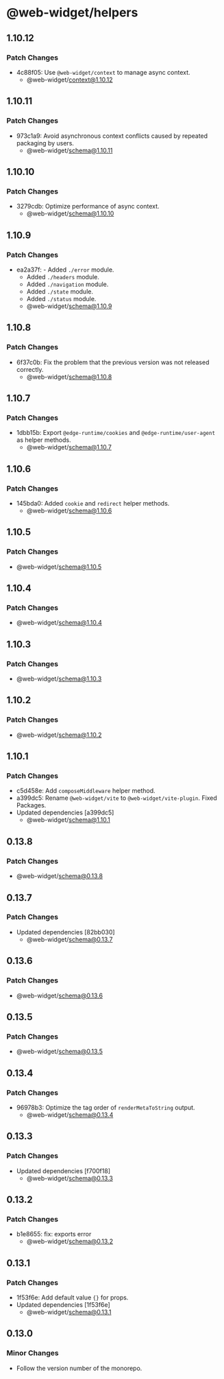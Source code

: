 # @web-widget/helpers

## 1.10.12

### Patch Changes

- 4c88f05: Use `@web-widget/context` to manage async context.
  - @web-widget/context@1.10.12

## 1.10.11

### Patch Changes

- 973c1a9: Avoid asynchronous context conflicts caused by repeated packaging by users.
  - @web-widget/schema@1.10.11

## 1.10.10

### Patch Changes

- 3279cdb: Optimize performance of async context.
  - @web-widget/schema@1.10.10

## 1.10.9

### Patch Changes

- ea2a37f: - Added `./error` module.
  - Added `./headers` module.
  - Added `./navigation` module.
  - Added `./state` module.
  - Added `./status` module.
  - @web-widget/schema@1.10.9

## 1.10.8

### Patch Changes

- 6f37c0b: Fix the problem that the previous version was not released correctly.
  - @web-widget/schema@1.10.8

## 1.10.7

### Patch Changes

- 1dbb15b: Export `@edge-runtime/cookies` and `@edge-runtime/user-agent` as helper methods.
  - @web-widget/schema@1.10.7

## 1.10.6

### Patch Changes

- 145bda0: Added `cookie` and `redirect` helper methods.
  - @web-widget/schema@1.10.6

## 1.10.5

### Patch Changes

- @web-widget/schema@1.10.5

## 1.10.4

### Patch Changes

- @web-widget/schema@1.10.4

## 1.10.3

### Patch Changes

- @web-widget/schema@1.10.3

## 1.10.2

### Patch Changes

- @web-widget/schema@1.10.2

## 1.10.1

### Patch Changes

- c5d458e: Add `composeMiddleware` helper method.
- a399dc5: Rename `@web-widget/vite` to `@web-widget/vite-plugin`.
  Fixed Packages.
- Updated dependencies [a399dc5]
  - @web-widget/schema@1.10.1

## 0.13.8

### Patch Changes

- @web-widget/schema@0.13.8

## 0.13.7

### Patch Changes

- Updated dependencies [82bb030]
  - @web-widget/schema@0.13.7

## 0.13.6

### Patch Changes

- @web-widget/schema@0.13.6

## 0.13.5

### Patch Changes

- @web-widget/schema@0.13.5

## 0.13.4

### Patch Changes

- 96978b3: Optimize the tag order of `renderMetaToString` output.
  - @web-widget/schema@0.13.4

## 0.13.3

### Patch Changes

- Updated dependencies [f700f18]
  - @web-widget/schema@0.13.3

## 0.13.2

### Patch Changes

- b1e8655: fix: exports error
  - @web-widget/schema@0.13.2

## 0.13.1

### Patch Changes

- 1f53f6e: Add default value `{}` for props.
- Updated dependencies [1f53f6e]
  - @web-widget/schema@0.13.1

## 0.13.0

### Minor Changes

- Follow the version number of the monorepo.
